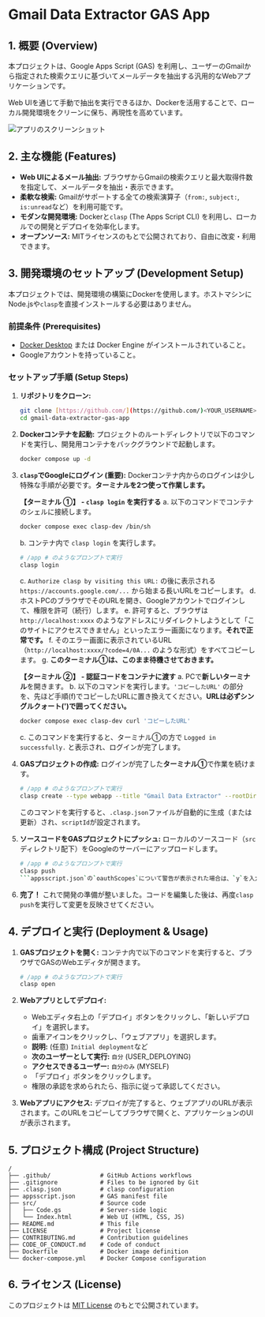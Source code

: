 # Gmail Data Extractor GAS App

## 1. 概要 (Overview)

本プロジェクトは、Google Apps Script (GAS) を利用し、ユーザーのGmailから指定された検索クエリに基づいてメールデータを抽出する汎用的なWebアプリケーションです。

Web UIを通じて手動で抽出を実行できるほか、Dockerを活用することで、ローカル開発環境をクリーンに保ち、再現性を高めています。

![アプリのスクリーンショット](https://placehold.co/800x450/f0f0f0/333333?text=App%20Screenshot)

## 2. 主な機能 (Features)

- **Web UIによるメール抽出:** ブラウザからGmailの検索クエリと最大取得件数を指定して、メールデータを抽出・表示できます。
- **柔軟な検索:** Gmailがサポートする全ての検索演算子（`from:`, `subject:`, `is:unread`など）を利用可能です。
- **モダンな開発環境:** Dockerと`clasp` (The Apps Script CLI) を利用し、ローカルでの開発とデプロイを効率化します。
- **オープンソース:** MITライセンスのもとで公開されており、自由に改変・利用できます。

## 3. 開発環境のセットアップ (Development Setup)

本プロジェクトでは、開発環境の構築にDockerを使用します。ホストマシンにNode.jsや`clasp`を直接インストールする必要はありません。

### 前提条件 (Prerequisites)

- [Docker Desktop](https://www.docker.com/products/docker-desktop/) または Docker Engine がインストールされていること。
- Googleアカウントを持っていること。

### セットアップ手順 (Setup Steps)

1.  **リポジトリをクローン:**
    ```bash
    git clone [https://github.com/](https://github.com/)<YOUR_USERNAME>/gmail-data-extractor-gas-app.git
    cd gmail-data-extractor-gas-app
    ```

2.  **Dockerコンテナを起動:**
    プロジェクトのルートディレクトリで以下のコマンドを実行し、開発用コンテナをバックグラウンドで起動します。
    ```bash
    docker compose up -d
    ```

3.  **`clasp`でGoogleにログイン (重要):**
    Dockerコンテナ内からのログインは少し特殊な手順が必要です。**ターミナルを2つ使って作業します。**

    **【ターミナル ①】 - `clasp login` を実行する**
    a. 以下のコマンドでコンテナのシェルに接続します。
    ```bash
    docker compose exec clasp-dev /bin/sh
    ```
    b. コンテナ内で `clasp login` を実行します。
    ```bash
    # /app # のようなプロンプトで実行
    clasp login
    ```
    c. `Authorize clasp by visiting this URL:` の後に表示される `https://accounts.google.com/...` から始まる長いURLをコピーします。
    d. ホストPCのブラウザでそのURLを開き、Googleアカウントでログインして、権限を許可（続行）します。
    e. 許可すると、ブラウザは `http://localhost:xxxx` のようなアドレスにリダイレクトしようとして「このサイトにアクセスできません」といったエラー画面になります。**それで正常です。**
    f. そのエラー画面に表示されているURL（`http://localhost:xxxx/?code=4/0A...` のような形式）をすべてコピーします。
    g. **このターミナル①は、このまま待機させておきます。**

    **【ターミナル ②】 - 認証コードをコンテナに渡す**
    a. PCで**新しいターミナル**を開きます。
    b. 以下のコマンドを実行します。`'コピーしたURL'` の部分を、先ほど手順(f)でコピーしたURLに置き換えてください。**URLは必ずシングルクォート(')で囲ってください。**
    ```bash
    docker compose exec clasp-dev curl 'コピーしたURL'
    ```
    c. このコマンドを実行すると、ターミナル①の方で `Logged in successfully.` と表示され、ログインが完了します。

4.  **GASプロジェクトの作成:**
    ログインが完了した**ターミナル①**で作業を続けます。
    ```bash
    # /app # のようなプロンプトで実行
    clasp create --type webapp --title "Gmail Data Extractor" --rootDir ./src
    ```
    このコマンドを実行すると、`.clasp.json`ファイルが自動的に生成（または更新）され、`scriptId`が設定されます。

5.  **ソースコードをGASプロジェクトにプッシュ:**
    ローカルのソースコード（`src`ディレクトリ配下）をGoogleのサーバーにアップロードします。
    ```bash
    # /app # のようなプロンプトで実行
    clasp push
    ```appsscript.json`の`oauthScopes`について警告が表示された場合は、`y`を入力して続行してください。

6.  **完了！**
    これで開発の準備が整いました。コードを編集した後は、再度`clasp push`を実行して変更を反映させてください。

## 4. デプロイと実行 (Deployment & Usage)

1.  **GASプロジェクトを開く:**
    コンテナ内で以下のコマンドを実行すると、ブラウザでGASのWebエディタが開きます。
    ```bash
    # /app # のようなプロンプトで実行
    clasp open
    ```

2.  **Webアプリとしてデプロイ:**
    - Webエディタ右上の「デプロイ」ボタンをクリックし、「新しいデプロイ」を選択します。
    - 歯車アイコンをクリックし、「ウェブアプリ」を選択します。
    - **説明:** (任意) `Initial deployment`など
    - **次のユーザーとして実行:** `自分` (USER_DEPLOYING)
    - **アクセスできるユーザー:** `自分のみ` (MYSELF)
    - 「デプロイ」ボタンをクリックします。
    - 権限の承認を求められたら、指示に従って承認してください。

3.  **Webアプリにアクセス:**
    デプロイが完了すると、ウェブアプリのURLが表示されます。このURLをコピーしてブラウザで開くと、アプリケーションのUIが表示されます。

## 5. プロジェクト構成 (Project Structure)

```
/
├── .github/              # GitHub Actions workflows
├── .gitignore            # Files to be ignored by Git
├── .clasp.json           # clasp configuration
├── appsscript.json       # GAS manifest file
├── src/                  # Source code
│   ├── Code.gs           # Server-side logic
│   └── Index.html        # Web UI (HTML, CSS, JS)
├── README.md             # This file
├── LICENSE               # Project license
├── CONTRIBUTING.md       # Contribution guidelines
├── CODE_OF_CONDUCT.md    # Code of conduct
├── Dockerfile            # Docker image definition
└── docker-compose.yml    # Docker Compose configuration
```

## 6. ライセンス (License)

このプロジェクトは [MIT License](LICENSE) のもとで公開されています。
